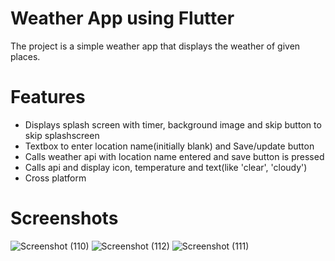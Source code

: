 # Weather App using Flutter
The project is a simple weather app that displays the weather of given places.

# Features
- Displays splash screen with timer, background image and skip button to skip splashscreen
- Textbox to enter location name(initially blank) and Save/update button
- Calls weather api with location name entered and save button is pressed
- Calls api and display icon, temperature and text(like 'clear', 'cloudy')
- Cross platform

# Screenshots
![Screenshot (110)](https://user-images.githubusercontent.com/81068801/229262105-2c304e37-a383-4b8c-ad83-c0faafc65e53.png)
![Screenshot (112)](https://user-images.githubusercontent.com/81068801/229262124-921e0cf0-1f92-4649-b336-2b432770cee6.png)
![Screenshot (111)](https://user-images.githubusercontent.com/81068801/229262143-62d8962e-59b1-467a-96c6-fb1664d26889.png)
